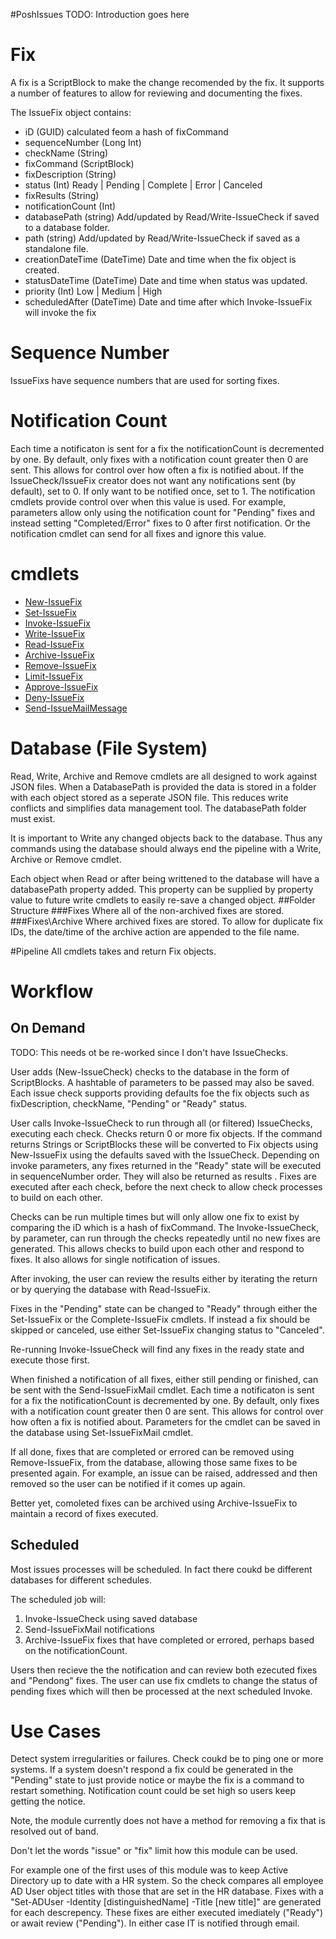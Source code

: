 #PoshIssues
TODO: Introduction goes here

# Fix
A fix is a ScriptBlock to make the change recomended by the fix.  It supports a number of features to allow for reviewing and documenting the fixes.

The IssueFix object contains:
+ iD (GUID) calculated feom a hash of fixCommand
+ sequenceNumber (Long Int)
+ checkName (String)
+ fixCommand (ScriptBlock)
+ fixDescription (String)
+ status (Int) Ready | Pending | Complete | Error | Canceled
+ fixResults (String)
+ notificationCount (Int)
+ databasePath (string) Add/updated by Read/Write-IssueCheck if saved to a database folder.
+ path (string) Add/updated by Read/Write-IssueCheck if saved as a standalone file.
+ creationDateTime (DateTime) Date and time when the fix object is created.
+ statusDateTime (DateTime) Date and time when status was updated.
+ priority (Int) Low | Medium | High
+ scheduledAfter (DateTime) Date and time after which Invoke-IssueFix will invoke the fix

# Sequence Number
IssueFixs have sequence numbers that are used for sorting fixes.

# Notification Count
Each time a notificaton is sent for a fix the notificationCount is decremented by one. By default, only fixes with a notification count greater then 0 are sent. This allows for control over how often a fix is notified about.  If the IssueCheck/IssueFix creator does not want any notifications sent (by default), set to 0.  If only want to be notified once, set to 1.  The notification cmdlets provide control over when this value is used.  For example, parameters allow only using the notification count for "Pending" fixes and instead setting "Completed/Error" fixes to 0 after first notification.  Or the notification cmdlet can send for all fixes and ignore this value.

# cmdlets
+ [New-IssueFix](New-IssueFix.md)
+ [Set-IssueFix](Set-IssueFix.md)
+ [Invoke-IssueFix](Invoke-IssueFix.md)
+ [Write-IssueFix](Write-IssueFix.md)
+ [Read-IssueFix](Read-IssueFix)
+ [Archive-IssueFix](Archive-IssueFix)
+ [Remove-IssueFix](Remove-IssueFix)
+ [Limit-IssueFix](Limit-IssueFix)
+ [Approve-IssueFix](Approve-IssueFix)
+ [Deny-IssueFix](Deny-IssueFix)
+ [Send-IssueMailMessage](Send-IssueMailMessage)

# Database (File System)
Read, Write, Archive and Remove cmdlets are all designed to work against JSON files.  When a DatabasePath is provided the data is stored in a folder with each object stored as a seperate JSON file.  This reduces write conflicts and simplifies data management tool.  The databasePath folder must exist.

It is important to Write any changed objects back to the database.  Thus any commands using the database should always end the pipeline with a Write, Archive or Remove cmdlet.

Each object when Read or after being writtened to the database will have a databasePath property added.  This property can be supplied by property value to future write cmdlets to easily re-save a changed object.
##Folder Structure
###Fixes
Where all of the non-archived fixes are stored.
###Fixes\Archive
Where archived fixes are stored.  To allow for duplicate fix IDs, the date/time of the archive action are appended to the file name.

#Pipeline
All cmdlets takes and return Fix objects.  

# Workflow
## On Demand
TODO: This needs ot be re-worked since I don't have IssueChecks.

User adds (New-IssueCheck) checks to the database in the form of ScriptBlocks.  A hashtable of parameters to be passed may also be saved.  Each issue check supports providing defaults foe the fix objects such as fixDescription, checkName, "Pending" or "Ready" status.

User calls Invoke-IssueCheck to run through all (or filtered) IssueChecks, executing each check.  Checks return 0 or more fix objects.  If the command returns Strings or ScriptBlocks these will be converted to Fix objects using New-IssueFix using the defaults saved with the IssueCheck.  Depending on invoke parameters, any fixes returned in the "Ready" state will be executed in sequenceNumber order.  They will also be returned as results .  Fixes are executed after each check, before the next check to allow check processes to build on each other.

Checks can be run multiple times but will only allow one fix to exist by comparing the iD which is a hash of fixCommand.  The Invoke-IssueCheck, by parameter, can run through the checks repeatedly until no new fixes are generated.  This allows checks to build upon each other and respond to fixes.  It also allows for single notification of issues.

After invoking, the user can review the results either by iterating the return or by querying the database with Read-IssueFix.

Fixes in the "Pending" state can be changed to "Ready" through either the Set-IssueFix or the Complete-IssueFix cmdlets.  If instead a fix should be skipped or canceled, use either Set-IssueFix changing status to "Canceled".

Re-running Invoke-IssueCheck will find any fixes in the ready state and execute those first.

When finished a notification of all fixes, either still pending or finished, can be sent with the Send-IssueFixMail cmdlet. Each time a notificaton is sent for a fix the notificationCount is decremented by one. By default, only fixes with a notification count greater then 0 are sent. This allows for control over how often a fix is notified about. Parameters for the cmdlet can be saved in the database using Set-IssueFixMail cmdlet.

If all done, fixes that are completed or errored can be removed using Remove-IssueFix, from the database, allowing those same fixes to be presented again.  For example, an issue can be raised, addressed and then removed so the user can be notified if it comes up again.

Better yet, comoleted fixes can be archived using Archive-IssueFix to maintain a record of fixes executed.

## Scheduled
Most issues processes will be scheduled.  In fact there coukd be different databases for different schedules.

The scheduled job will:
1) Invoke-IssueCheck using saved database
2) Send-IssueFixMail notifications
3) Archive-IssueFix fixes that have completed or errored, perhaps based on the notificationCount.

Users then recieve the the notification and can review both ezecuted fixes and "Pendong" fixes.  The user can use fix cmdlets to change the status of pending fixes which will then be processed at the next scheduled Invoke.

# Use Cases
Detect system irregularities or failures.  Check coukd be to ping one or more systems.  If a system doesn't respond a fix could be generated in the "Pending" state to just provide notice or maybe the fix is a command to restart something.  Notification count could be set high so users keep getting the notice.

Note, the module currently does not have a method for removing a fix that is resolved out of band.

Don't let the words "issue" or "fix" limit how this module can be used.

For example one of the first uses of this module was to keep Active Directory up to date with a HR system.  So the check compares all employee AD User object titles with those that are set in the HR database.  Fixes with a "Set-ADUser -Identity [distinguishedName] -Title [new title]" are generated for each descrepency.  These fixes are either executed imediately ("Ready") or await review ("Pending").  In either case IT is notified through email.

